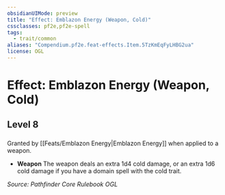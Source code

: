 ```yaml
---
obsidianUIMode: preview
title: "Effect: Emblazon Energy (Weapon, Cold)"
cssclasses: pf2e,pf2e-spell
tags:
  - trait/common
aliases: "Compendium.pf2e.feat-effects.Item.5TzKmEqFyLHBG2ua"
license: OGL
---
```

# Effect: Emblazon Energy (Weapon, Cold)
## Level 8
### 






Granted by [[Feats/Emblazon Energy|Emblazon Energy]] when applied to a weapon.

*   **Weapon** The weapon deals an extra 1d4 cold damage, or an extra 1d6 cold damage if you have a domain spell with the cold trait.

*Source: Pathfinder Core Rulebook*
*OGL*